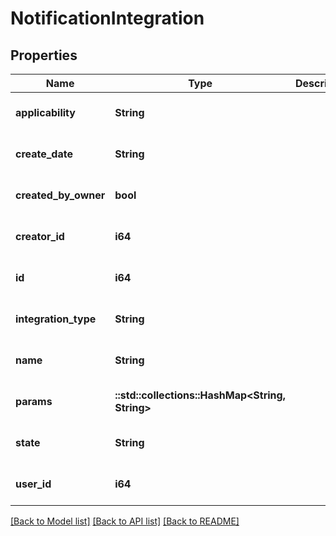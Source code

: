 # NotificationIntegration

## Properties
Name | Type | Description | Notes
------------ | ------------- | ------------- | -------------
**applicability** | **String** |  | [optional] [default to null]
**create_date** | **String** |  | [optional] [default to null]
**created_by_owner** | **bool** |  | [optional] [default to null]
**creator_id** | **i64** |  | [optional] [default to null]
**id** | **i64** |  | [optional] [default to null]
**integration_type** | **String** |  | [optional] [default to null]
**name** | **String** |  | [optional] [default to null]
**params** | **::std::collections::HashMap<String, String>** |  | [optional] [default to null]
**state** | **String** |  | [optional] [default to null]
**user_id** | **i64** |  | [optional] [default to null]

[[Back to Model list]](../README.md#documentation-for-models) [[Back to API list]](../README.md#documentation-for-api-endpoints) [[Back to README]](../README.md)


